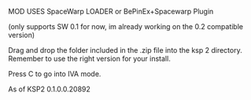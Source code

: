 MOD USES SpaceWarp LOADER or BePinEx+Spacewarp Plugin

(only supports SW 0.1 for now, im already working on the 0.2 compatible version)

Drag and drop the folder included in the .zip file into the ksp 2 directory.
Remember to use the right version for your install.



Press C to go into IVA mode. 





As of KSP2 0.1.0.0.20892
